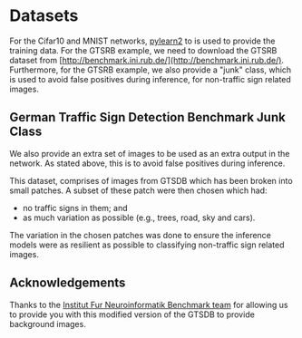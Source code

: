# Datasets

For the Cifar10 and MNIST networks, [pylearn2](http://deeplearning.net/software/pylearn2/) to is used to provide the training data.
For the GTSRB example, we need to download the GTSRB dataset from [http://benchmark.ini.rub.de/](http://benchmark.ini.rub.de/).
Furthermore, for the GTSRB example, we also provide a \"junk\" class,
which is used to avoid false positives during inference, for non-traffic sign related images.

## German Traffic Sign Detection Benchmark Junk Class

We also provide an extra set of images to be used as an extra output in the network.
As stated above, this is to avoid false positives during inference.

This dataset, comprises of images from GTSDB which has been broken into small patches.
A subset of these patch were then chosen which had:
* no traffic signs in them; and
* as much variation as possible (e.g., trees, road, sky and cars).

The variation in the chosen patches was done to ensure the inference models were
as resilient as possible to classifying non-traffic sign related images.

## Acknowledgements

Thanks to the [Institut Fur Neuroinformatik Benchmark team](http://benchmark.ini.rub.de/)
for allowing us to provide you with this modified version of the GTSDB to provide background
images.
